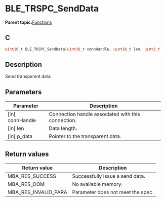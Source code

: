 # BLE\_TRSPC\_SendData

**Parent topic:**[Functions](GUID-867B4F56-BB72-4ABA-9615-955A27CDA38D.md)

## C

```c
uint16_t BLE_TRSPC_SendData(uint16_t connHandle, uint16_t len, uint8_t *p_data);
```

## Description

Send transparent data.

## Parameters

|Parameter|Description|
|---------|-----------|
|\[in\] connHandle|Connection handle associated with this connection.|
|\[in\] len|Data length.|
|\[in\] p\_data|Pointer to the transparent data.|

## Return values

|Return value|Description|
|------------|-----------|
|MBA\_RES\_SUCCESS|Successfully issue a send data.|
|MBA\_RES\_OOM|No available memory.|
|MBA\_RES\_INVALID\_PARA|Parameter does not meet the spec.|

